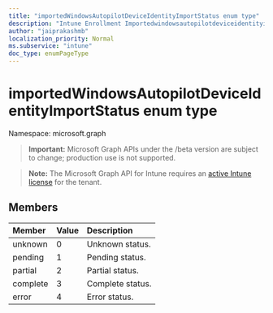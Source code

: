 ```yaml
---
title: "importedWindowsAutopilotDeviceIdentityImportStatus enum type"
description: "Intune Enrollment Importedwindowsautopilotdeviceidentityimportstatus Resources ."
author: "jaiprakashmb"
localization_priority: Normal
ms.subservice: "intune"
doc_type: enumPageType
---
```


# importedWindowsAutopilotDeviceIdentityImportStatus enum type

Namespace: microsoft.graph

> **Important:** Microsoft Graph APIs under the /beta version are subject to change; production use is not supported.

> **Note:** The Microsoft Graph API for Intune requires an [active Intune license](https://go.microsoft.com/fwlink/?linkid=839381) for the tenant.



## Members
|Member|Value|Description|
|:---|:---|:---|
|unknown|0|Unknown status.|
|pending|1|Pending status.|
|partial|2|Partial status.|
|complete|3|Complete status.|
|error|4|Error status.|
